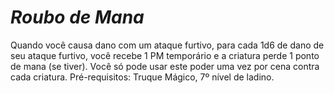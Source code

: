 # *Roubo de Mana*

Quando você causa dano com um ataque furtivo, para cada 1d6 de dano de seu ataque furtivo, você recebe 1 PM temporário e a criatura perde 1 ponto de mana (se tiver). Você só pode usar este poder uma vez por cena contra cada criatura. Pré-requisitos: Truque Mágico, 7º nível de ladino.